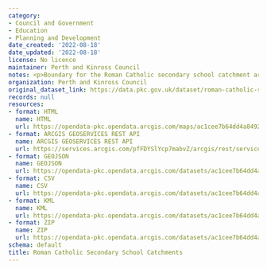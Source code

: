 ```yaml
---
category:
- Council and Government
- Education
- Planning and Development
date_created: '2022-08-18'
date_updated: '2022-08-18'
license: No licence
maintainer: Perth and Kinross Council
notes: <p>Boundary for the Roman Catholic secondary school catchment area</p>
organization: Perth and Kinross Council
original_dataset_link: https://data.pkc.gov.uk/dataset/roman-catholic-secondary-school-catchments
records: null
resources:
- format: HTML
  name: HTML
  url: https://opendata-pkc.opendata.arcgis.com/maps/ac1cee7b64dd4a84920309b4c7119d96_0
- format: ARCGIS GEOSERVICES REST API
  name: ARCGIS GEOSERVICES REST API
  url: https://services.arcgis.com/pfFDYSlYcp7mabvZ/arcgis/rest/services/Roman_Catholic_Secondary_School_Catchments/FeatureServer/0
- format: GEOJSON
  name: GEOJSON
  url: https://opendata-pkc.opendata.arcgis.com/datasets/ac1cee7b64dd4a84920309b4c7119d96_0.geojson?outSR=%7B%22latestWkid%22%3A27700%2C%22wkid%22%3A27700%7D
- format: CSV
  name: CSV
  url: https://opendata-pkc.opendata.arcgis.com/datasets/ac1cee7b64dd4a84920309b4c7119d96_0.csv?outSR=%7B%22latestWkid%22%3A27700%2C%22wkid%22%3A27700%7D
- format: KML
  name: KML
  url: https://opendata-pkc.opendata.arcgis.com/datasets/ac1cee7b64dd4a84920309b4c7119d96_0.kml?outSR=%7B%22latestWkid%22%3A27700%2C%22wkid%22%3A27700%7D
- format: ZIP
  name: ZIP
  url: https://opendata-pkc.opendata.arcgis.com/datasets/ac1cee7b64dd4a84920309b4c7119d96_0.zip?outSR=%7B%22latestWkid%22%3A27700%2C%22wkid%22%3A27700%7D
schema: default
title: Roman Catholic Secondary School Catchments
---
```

